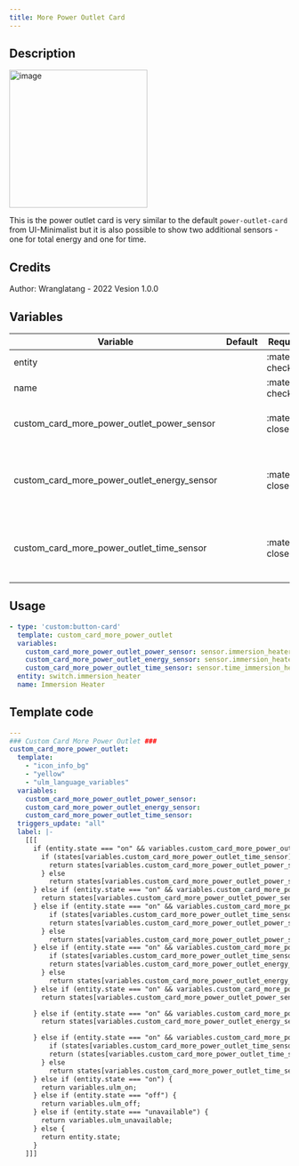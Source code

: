 ```yaml
---
title: More Power Outlet Card
---
```

<!-- markdownlint-disable MD046 -->

## Description

<img width="248" alt="image" src="https://user-images.githubusercontent.com/30660751/167216999-2a911d70-0955-410e-a050-ebdcc4c43706.png">

This is the power outlet card is very similar to the default `power-outlet-card` from UI-Minimalist but it is also possible to show two additional sensors - one for total energy and one for time.

## Credits
Author: Wranglatang - 2022 Vesion 1.0.0

## Variables

| Variable | Default | Required         | Notes             |
|----------|---------|------------------|-------------------|
| entity     |         | :material-check: |                   |
|name|  | :material-check: | Enable background |
|custom_card_more_power_outlet_power_sensor|  | :material-close: | If you set this sensor, the `custom_card_more_power_outlet` shows the current power consumption (W). |
|custom_card_more_power_outlet_energy_sensor|  | :material-close: | If you set this sensor, the `custom_card_more_power_outlet` shows the energy consumption (kWh) - Typically used with a Daily (Utility Meter)[https://www.home-assistant.io/integrations/utility_meter]. |
|custom_card_more_power_outlet_time_sensor|  | :material-close: | If you set this sensor, the `custom_card_more_power_outlet` shows the a duration (Mins) - Typically used with the (History Stats)[https://www.home-assistant.io/integrations/history_stats]. |

## Usage

```yaml
- type: 'custom:button-card'
  template: custom_card_more_power_outlet
  variables:
    custom_card_more_power_outlet_power_sensor: sensor.immersion_heater_power
    custom_card_more_power_outlet_energy_sensor: sensor.immersion_heater_energy_daily
    custom_card_more_power_outlet_time_sensor: sensor.time_immersion_heater_heating
  entity: switch.immersion_heater
  name: Immersion Heater
```

## Template code

```yaml
---
### Custom Card More Power Outlet ###
custom_card_more_power_outlet:
  template:
    - "icon_info_bg"
    - "yellow"
    - "ulm_language_variables"
  variables:
    custom_card_more_power_outlet_power_sensor:
    custom_card_more_power_outlet_energy_sensor:
    custom_card_more_power_outlet_time_sensor:
  triggers_update: "all"
  label: |-
    [[[
      if (entity.state === "on" && variables.custom_card_more_power_outlet_power_sensor !== null && variables.custom_card_more_power_outlet_energy_sensor !== null && variables.custom_card_more_power_outlet_time_sensor !== null) {
        if (states[variables.custom_card_more_power_outlet_time_sensor].state < 1){
          return states[variables.custom_card_more_power_outlet_power_sensor].state + "W • " + states[variables.custom_card_more_power_outlet_energy_sensor].state + "kWh • " + (states[variables.custom_card_more_power_outlet_time_sensor].state * 100) + "Mins";
        } else
          return states[variables.custom_card_more_power_outlet_power_sensor].state + "W • " + states[variables.custom_card_more_power_outlet_energy_sensor].state + "kWh • " + states[variables.custom_card_more_power_outlet_time_sensor].state + "Hrs";
      } else if (entity.state === "on" && variables.custom_card_more_power_outlet_power_sensor !== null && variables.custom_card_more_power_outlet_energy_sensor !== null) {
        return states[variables.custom_card_more_power_outlet_power_sensor].state + "W • " + states[variables.custom_card_more_power_outlet_energy_sensor].state + "kWh";
      } else if (entity.state === "on" && variables.custom_card_more_power_outlet_power_sensor !== null && variables.custom_card_more_power_outlet_time_sensor !== null) {
          if (states[variables.custom_card_more_power_outlet_time_sensor].state < 1){
          return states[variables.custom_card_more_power_outlet_power_sensor].state + "W • " + (states[variables.custom_card_more_power_outlet_time_sensor].state * 100) + "Mins";
        } else
          return states[variables.custom_card_more_power_outlet_power_sensor].state + "W • " + states[variables.custom_card_more_power_outlet_time_sensor].state + "Hrs";
      } else if (entity.state === "on" && variables.custom_card_more_power_outlet_energy_sensor !== null && variables.custom_card_more_power_outlet_time_sensor !== null) {
          if (states[variables.custom_card_more_power_outlet_time_sensor].state < 1){
          return states[variables.custom_card_more_power_outlet_energy_sensor].state + "kWh • " + (states[variables.custom_card_more_power_outlet_time_sensor].state * 100) + "Mins";
        } else
          return states[variables.custom_card_more_power_outlet_energy_sensor].state + "kWh • " + states[variables.custom_card_more_power_outlet_time_sensor].state + "Hrs";
      } else if (entity.state === "on" && variables.custom_card_more_power_outlet_power_sensor !== null) {
        return states[variables.custom_card_more_power_outlet_power_sensor].state + "W";

      } else if (entity.state === "on" && variables.custom_card_more_power_outlet_energy_sensor !== null) {
        return states[variables.custom_card_more_power_outlet_energy_sensor].state + "kWh";

      } else if (entity.state === "on" && variables.custom_card_more_power_outlet_time_sensor !== null) {
          if (states[variables.custom_card_more_power_outlet_time_sensor].state < 1){
          return (states[variables.custom_card_more_power_outlet_time_sensor].state * 100) + "Mins";
        } else
          return states[variables.custom_card_more_power_outlet_time_sensor].state + "Hrs";
      } else if (entity.state === "on") {
        return variables.ulm_on;
      } else if (entity.state === "off") {
        return variables.ulm_off;
      } else if (entity.state === "unavailable") {
        return variables.ulm_unavailable;
      } else {
        return entity.state;
      }
    ]]]
```

